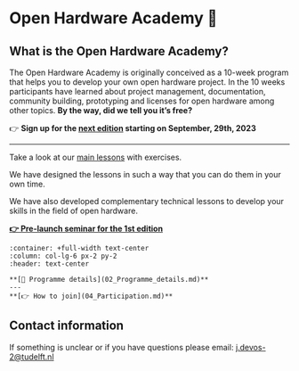 
# Open Hardware Academy 🚀
<!-- ```{image} img/jpg/banner.jpg
:alt: hardware illustration
:align: center
:width: 90%
``` -->


## What is the Open Hardware Academy?

The Open Hardware Academy is originally conceived as a 10-week program that helps you to develop your own open hardware project. In the 10 weeks participants have learned about project management, documentation, community building, prototyping and licenses for open hardware among other topics. **By the way, did we tell you it’s free?**

👉 **Sign up for the [next edition](./04_Participation#sign-up-for-the-2nd-edition-of-the-open-hardware-academy-2023) starting on September, 29th, 2023**


---
Take a look at our [main lessons](./03_Lessons.md) with exercises.

We have designed the lessons in such a way that you can do them in your own time. 

We have also developed complementary technical lessons to develop your skills in the field of open hardware.


**[👉 Pre-launch seminar for the 1st edition](https://www.youtube.com/watch?v=wkpVgo1fIpA)**

```{panels}
:container: +full-width text-center
:column: col-lg-6 px-2 py-2
:header: text-center

**[🔎 Programme details](02_Programme_details.md)**
---
**[👉 How to join](04_Participation.md)**

```


## Contact information

If something is unclear or if you have questions please email: j.devos-2@tudelft.nl
